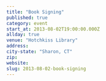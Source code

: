 ```yaml
---
title: "Book Signing"
published: true
category: event
start_at: 2013-08-02T19:00:00.000Z
allday: true
venue: "Hotchkiss Library"
address:
city-state: "Sharon, CT"
zip:
website:
slug: 2013-08-02-book-signing
---
```


